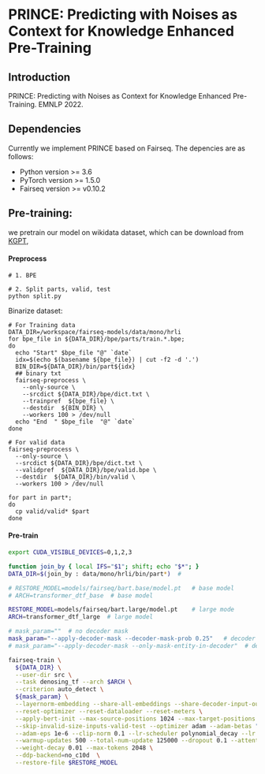 PRINCE: Predicting with Noises as Context for Knowledge Enhanced Pre-Training
===




## Introduction

PRINCE: Predicting with Noises as Context for Knowledge Enhanced Pre-Training. EMNLP 2022.


## Dependencies


Currently we implement PRINCE based on Fairseq. The depencies are as follows:

- Python version >= 3.6
- PyTorch version >= 1.5.0
- Fairseq version >= v0.10.2




## Pre-training:


we pretrain our model on wikidata dataset, which can be download from [KGPT](https://github.com/wenhuchen/KGPT), 

<!--same data of bart.-->

#### Preprocess


```
# 1. BPE

# 2. Split parts, valid, test
python split.py
```

Binarize dataset:
```
# For Training data
DATA_DIR=/workspace/fairseq-models/data/mono/hrli
for bpe_file in ${DATA_DIR}/bpe/parts/train.*.bpe;
do
  echo "Start" $bpe_file "@" `date`
  idx=$(echo $(basename ${bpe_file}) | cut -f2 -d '.')
  BIN_DIR=${DATA_DIR}/bin/part${idx}
  ## binary txt
  fairseq-preprocess \
    --only-source \
    --srcdict ${DATA_DIR}/bpe/dict.txt \
    --trainpref  ${bpe_file} \
    --destdir  ${BIN_DIR} \
    --workers 100 > /dev/null
  echo "End  " $bpe_file  "@" `date`
done

# For valid data
fairseq-preprocess \
  --only-source \
  --srcdict ${DATA_DIR}/bpe/dict.txt \
  --validpref  ${DATA_DIR}/bpe/valid.bpe \
  --destdir  ${DATA_DIR}/bin/valid \
  --workers 100 > /dev/null

for part in part*;
do
  cp valid/valid* $part
done  
```

#### Pre-train

```sh
export CUDA_VISIBLE_DEVICES=0,1,2,3

function join_by { local IFS="$1"; shift; echo "$*"; }
DATA_DIR=$(join_by : data/mono/hrli/bin/part*)  # 

# RESTORE_MODEL=models/fairseq/bart.base/model.pt   # base model
# ARCH=transformer_dtf_base  # base model 

RESTORE_MODEL=models/fairseq/bart.large/model.pt    # large mode 
ARCH=transformer_dtf_large  # large model

# mask_param=""  # no decoder mask
mask_param="--apply-decoder-mask --decoder-mask-prob 0.25"   # decoder mask in random position
# mask_param="--apply-decoder-mask --only-mask-entity-in-decoder"  # decoder mask in entity position

fairseq-train \
  ${DATA_DIR} \
  --user-dir src \
  --task denosing_tf --arch $ARCH \
  --criterion auto_detect \
  ${mask_param} \
  --layernorm-embedding --share-all-embeddings --share-decoder-input-output-embed \
  --reset-optimizer --reset-dataloader --reset-meters \
  --apply-bert-init --max-source-positions 1024 --max-target-positions 1024 \
  --skip-invalid-size-inputs-valid-test --optimizer adam --adam-betas "(0.9, 0.98)" \
  --adam-eps 1e-6 --clip-norm 0.1 --lr-scheduler polynomial_decay --lr 3e-05 \
  --warmup-updates 500 --total-num-update 125000 --dropout 0.1 --attention-dropout 0.1 \
  --weight-decay 0.01 --max-tokens 2048 \
  --ddp-backend=no_c10d  \
  --restore-file $RESTORE_MODEL
```


